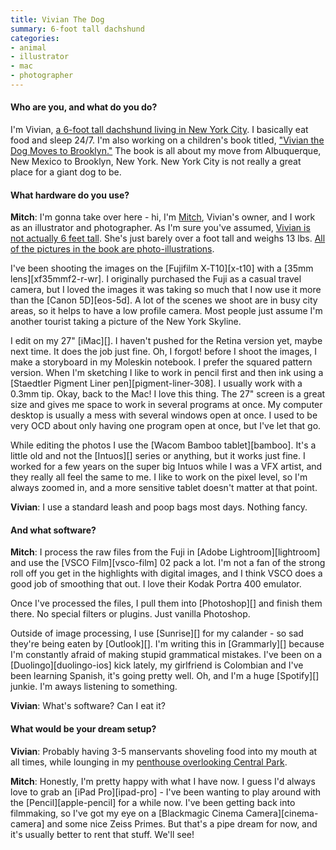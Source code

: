 ```yaml
---
title: Vivian The Dog
summary: 6-foot tall dachshund
categories:
- animal
- illustrator
- mac
- photographer
---
```


#### Who are you, and what do you do?

I'm Vivian, [a 6-foot tall dachshund living in New York City](http://mitchboyer.com/vivian-the-dog "Vivian's webpage."). I basically eat food and sleep 24/7. I'm also working on a children's book titled, ["Vivian the Dog Moves to Brooklyn."](https://www.kickstarter.com/projects/mitchboyer/vivian-the-dog-moves-to-brooklyn/ "Vivian's Kickstarter project.") The book is all about my move from Albuquerque, New Mexico to Brooklyn, New York. New York City is not really a great place for a giant dog to be.

#### What hardware do you use?

**Mitch**: I'm gonna take over here - hi, I'm [Mitch](http://mitchboyer.com/ "Mitch's website."), Vivian's owner, and I work as an illustrator and photographer. As I'm sure you've assumed, [Vivian is not actually 6 feet tall](https://www.instagram.com/p/BF0-PPSLNxK/ "A photo of Vivian on Instagram."). She's just barely over a foot tall and weighs 13 lbs. [All of the pictures in the book are photo-illustrations](http://imgur.com/gallery/cImIW "Details of how Mitch takes photos of Vivian.").

I've been shooting the images on the [Fujifilm X‑T10][x-t10] with a [35mm lens][xf35mmf2-r-wr]. I originally purchased the Fuji as a casual travel camera, but I loved the images it was taking so much that I now use it more than the [Canon 5D][eos-5d]. A lot of the scenes we shoot are in busy city areas, so it helps to have a low profile camera. Most people just assume I'm another tourist taking a picture of the New York Skyline. 

I edit on my 27" [iMac][]. I haven't pushed for the Retina version yet, maybe next time. It does the job just fine. Oh, I forgot! before I shoot the images, I make a storyboard in my Moleskin notebook. I prefer the squared pattern version. When I'm sketching I like to work in pencil first and then ink using a [Staedtler Pigment Liner pen][pigment-liner-308]. I usually work with a 0.3mm tip. Okay, back to the Mac! I love this thing. The 27" screen is a great size and gives me space to work in several programs at once. My computer desktop is usually a mess with several windows open at once. I used to be very OCD about only having one program open at once, but I've let that go.

While editing the photos I use the [Wacom Bamboo tablet][bamboo]. It's a little old and not the [Intuos][] series or anything, but it works just fine. I worked for a few years on the super big Intuos while I was a VFX artist, and they really all feel the same to me. I like to work on the pixel level, so I'm always zoomed in, and a more sensitive tablet doesn't matter at that point.

**Vivian**: I use a standard leash and poop bags most days. Nothing fancy.

#### And what software?

**Mitch**: I process the raw files from the Fuji in [Adobe Lightroom][lightroom] and use the [VSCO Film][vsco-film] 02 pack a lot. I'm not a fan of the strong roll off you get in the highlights with digital images, and I think VSCO does a good job of smoothing that out. I love their Kodak Portra 400 emulator.

Once I've processed the files, I pull them into [Photoshop][] and finish them there. No special filters or plugins. Just vanilla Photoshop. 

Outside of image processing, I use [Sunrise][] for my calander - so sad they're being eaten by [Outlook][]. I'm writing this in [Grammarly][] because I'm constantly afraid of making stupid grammatical mistakes. I've been on a [Duolingo][duolingo-ios] kick lately, my girlfriend is Colombian and I've been learning Spanish, it's going pretty well. Oh, and I'm a huge [Spotify][] junkie. I'm aways listening to something.

**Vivian**: What's software? Can I eat it?

#### What would be your dream setup?

**Vivian**: Probably having 3-5 manservants shoveling food into my mouth at all times, while lounging in my [penthouse overlooking Central Park](http://www.forbes.com/sites/morganbrennan/2012/07/30/a-look-at-new-york-citys-100-million-penthouse/ "An article about a $100 million penthouse in New York.").

**Mitch**: Honestly, I'm pretty happy with what I have now. I guess I'd always love to grab an [iPad Pro][ipad-pro] - I've been wanting to play around with the [Pencil][apple-pencil] for a while now. I've been getting back into filmmaking, so I've got my eye on a [Blackmagic Cinema Camera][cinema-camera] and some nice Zeiss Primes. But that's a pipe dream for now, and it's usually better to rent that stuff. We'll see!